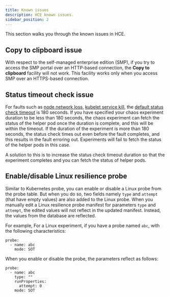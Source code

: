 ```yaml
---
title: Known issues
description: HCE known issues.
sidebar_position: 2
--- 
```


This section walks you through the known issues in HCE.

## Copy to clipboard issue

With respect to the self-managed enterprise edition (SMP), if you try to access the SMP portal over an HTTP-based connection, the **Copy to clipboard** facility will not work. This facility works only when you access SMP over an HTTPS-based connection.

## Status timeout check issue

For faults such as [node network loss](/docs/chaos-engineering/technical-reference/chaos-faults/kubernetes/node/node-network-loss), [kubelet service kill](/docs/chaos-engineering/technical-reference/chaos-faults/kubernetes/node/kubelet-service-kill), the [default status check timeout](/docs/chaos-engineering/technical-reference/configurations/chaos-engine/#experiment-status-check-timeout) is 180 seconds. If you have specified your chaos experiment duration to be less than 180 seconds, the chaos experiment can fetch the status of the helper pod once the duration is complete, and this will be within the timeout. If the duration of the experiment is more than 180 seconds, the status check times out even before the fault completes, and this results in the fault erroring out. Experiments will fail to fetch the status of the helper pods in this case. 

A solution to this is to increase the status check timeout duration so that the experiment completes and you can fetch the status of helper pods. 
 
## Enable/disable Linux resilience probe

Similar to Kubernetes probe, you can enable or disable a Linux probe from the probe table. But when you do so, two fields namely `type` and `attempt` (that have empty values) are also added to the Linux probe.
When you manually edit a Linux resilience probe manifest for parameters `type` and `attempt`, the edited values will not reflect in the updated manifest. Instead, the values from the database are reflected.

For example,
For a Linux experiment, if you have a probe named `abc`, with the following characteristics:

```
probe:
  - name: abc
    mode: SOT
```

When you enable or disable the probe, the parameters reflect as follows:

```
probe:
  - name: abc
    type: ""
    runProperties:
      attempt: 0
    mode: SOT
```
